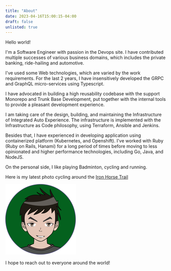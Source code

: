 ```yaml
---
title: "About"
date: 2023-04-16T15:00:15-04:00
draft: false
unlisted: true
---
```


Hello world!

I'm a Software Engineer with passion in the Devops site. I have contributed multiple successes of various business domains, which includes the private banking, ride-hailing and automotive.

I've used some Web technologies, which are varied by the work requirements. For the last 2 years, I have insensitively developed the GRPC and GraphQL micro-services using Typescript.

I have advocated in building a high reusability codebase with the support Monorepo and Trunk Base Development, put together with the internal tools to provide a pleasant development experience.

I am taking care of the design, building, and maintaining the Infrastructure of Integrated Auto Experience. The infrastructure is implemented with the Infrastructure as Code philosophy, using Terraform, Ansible and Jenkins.

Besides that, I have experienced in developing application using containerized platform (Kubernetes, and Openshift). I've worked with Ruby (Ruby on Rails, Hanami) for a long period of times before moving to less opinionated and higher performance technologies, including Go, Java, and NodeJS.

On the personal side, I like playing Badminton, cycling and running.

Here is my latest photo cycling around the [Iron Horse Trail](https://www.kitchener.ca/en/parks-and-trails/iron-horse-trail.aspx)

![my photo](/images/avatar.png)

I hope to reach out to everyone around the world!
